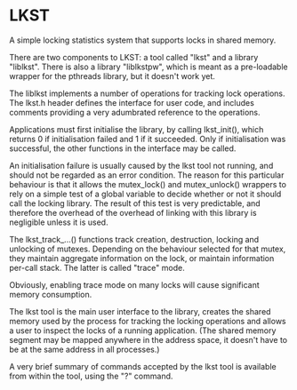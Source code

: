 # LKST
A simple locking statistics system that supports locks in shared
memory.

There are two components to LKST: a tool called "lkst" and a library
"liblkst".  There is also a library "liblkstpw", which is meant as a
pre-loadable wrapper for the pthreads library, but it doesn't work
yet.

The liblkst implements a number of operations for tracking lock
operations.  The lkst.h header defines the interface for user code,
and includes comments providing a very adumbrated reference to the
operations.

Applications must first initialise the library, by calling
lkst_init(), which returns 0 if initialisation failed and 1 if it
succeeded.  Only if initialisation was successful, the other functions
in the interface may be called.

An initialisation failure is usually caused by the lkst tool not
running, and should not be regarded as an error condition.  The reason
for this particular behaviour is that it allows the mutex\_lock() and
mutex\_unlock() wrappers to rely on a simple test of a global variable
to decide whether or not it should call the locking library.  The
result of this test is very predictable, and therefore the overhead of
the overhead of linking with this library is negligible unless it is
used.

The lkst\_track_...() functions track creation, destruction, locking
and unlocking of mutexes.  Depending on the behaviour selected for
that mutex, they maintain aggregate information on the lock, or
maintain information per-call stack.  The latter is called "trace"
mode.

Obviously, enabling trace mode on many locks will cause significant
memory consumption.

The lkst tool is the main user interface to the library, creates the
shared memory used by the process for tracking the locking operations
and allows a user to inspect the locks of a running application.  (The
shared memory segment may be mapped anywhere in the address space, it
doesn't have to be at the same address in all processes.)

A very brief summary of commands accepted by the lkst tool is
available from within the tool, using the "?" command.
